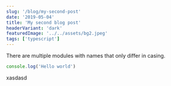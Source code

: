 ```yaml
---
slug: '/blog/my-second-post'
date: '2019-05-04'
title: 'My second blog post'
headerVariant: 'dark'
featuredImage: '../../assets/bg2.jpeg'
tags: ['typescript']
---
```


There are multiple modules with names that only differ in
casing.

```js
console.log('Hello world')
```

xasdasd
